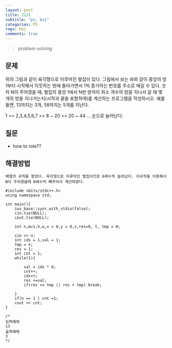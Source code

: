 ```yaml
---
layout: post
title: 2231
subtitle: "ps, boj"
categories: PS
tags: boj
comments: true
---
```

> problem solving

## 문제
 위의 그림과 같이 육각형으로 이루어진 벌집이 있다. 그림에서 보는 바와 같이 중앙의 방 1부터 시작해서 이웃하는 방에 돌아가면서 1씩 증가하는 번호를 주소로 매길 수 있다. 숫자 N이 주어졌을 때, 벌집의 중앙 1에서 N번 방까지 최소 개수의 방을 지나서 갈 때 몇 개의 방을 지나가는지(시작과 끝을 포함하여)를 계산하는 프로그램을 작성하시오. 예를 들면, 13까지는 3개, 58까지는 5개를 지난다.   

 1 >> 2,3,4,5,6,7 >> 8 ~ 20 >> 20 ~ 44 ... 순으로 늘어난다.

## 질문
 * how to role??

## 해결방법
	배열의 규칙을 찾았다. 육각형으로 이루어진 벌집이므로 6배수씩 늘어났다. 이규칙을 이용해서 N이 주어졌을때 6배수씩 빼주어서 계산하였다.

~~~
#include <bits/stdc++.h>
using namespace std;

int main(){
	ios_base::sync_with_stdio(false);
	cin.tie(NULL);
	cout.tie(NULL);

	int n,m=1,h,w,x = 0,y = 0,z,res=0, t, tmp = 0;
	
	cin >> n;
	int idx = 1,val = 1;
	tmp = n;
	res = 1;
	int cnt = 1;
	while(1){

		val = idx * 6;
		cnt++;
		idx++;
		res +=val;
		if(res == tmp || res > tmp) break;

	}
	if(n == 1 ) cnt =1;
	cout << cnt;
}

/*
입력예제
13
출력예제
3
*/
~~~


